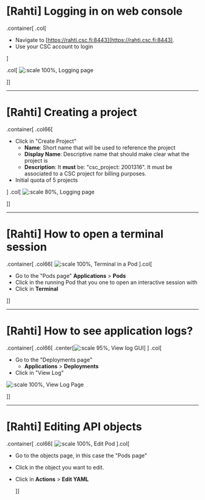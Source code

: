 # [Rahti] Logging in on web console

.container[
  .col[

* Navigate to [https://rahti.csc.fi:8443](https://rahti.csc.fi:8443).
* Use your CSC account to login

]

.col[
![:scale 100%, Logging page](/csc-cloud/img/logging-web-console.png)

]]

---

# [Rahti] Creating a project

.container[
  .col66[

* Click in "Create Project"
  * **Name**: Short name that will be used to reference the project
  * **Display Name**: Descriptive name that should make clear what the project is
  * **Description**: It **must** be: "csc_project: 2001316". It must be associated to a CSC project for billing purposes.
* Initial quota of 5 projects

]
.col[
![:scale 80%, Logging page](/csc-cloud/img/creatingProject.png)

]]

---

# [Rahti] How to open a terminal session

.container[
  .col66[
![:scale 100%, Terminal in a Pod](/csc-cloud/img/terminalPod.png)
  ].col[
  
* Go to the "Pods page"
  **Applications** > **Pods**
* Click in the running Pod that you one to open an interactive session with
* Click in **Terminal**

]]

---

# [Rahti] How to see application logs?

.container[
  .col66[
.center[![:scale 95%, View log GUI](/csc-cloud/img/viewLog.png)]
  ]
  .col[

* Go to the "Deployments page"
  * **Applications** > **Deployments**
* Click in "View Log"

![:scale 100%, View Log Page](/csc-cloud/img/viewLogPage.png)

]]

---

# [Rahti] Editing API objects

.container[
  .col66[
![:scale 100%, Edit Pod](/csc-cloud/img/editPod.png)
  ].col[

* Go to the objects page, in this case the "Pods page"
* Click in the object you want to edit.
* Click in **Actions** > **Edit YAML**

  ]]